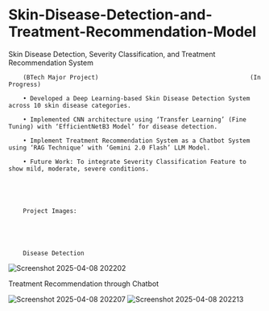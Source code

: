 # Skin-Disease-Detection-and-Treatment-Recommendation-Model

Skin Disease Detection, Severity Classification, and Treatment Recommendation System  

        (BTech Major Project)	                                       (In Progress)
        
        • Developed a Deep Learning-based Skin Disease Detection System across 10 skin disease categories.
        
        • Implemented CNN architecture using ‘Transfer Learning’ (Fine Tuning) with ‘EfficientNetB3 Model’ for disease detection. 
           
        • Implement Treatment Recommendation System as a Chatbot System using ‘RAG Technique’ with ‘Gemini 2.0 Flash’ LLM Model.

        • Future Work: To integrate Severity Classification Feature to show mild, moderate, severe conditions.





        Project Images:




        
        Disease Detection
![Screenshot 2025-04-08 202202](https://github.com/user-attachments/assets/27747dc1-13cf-404f-9c38-610c479ea450)

Treatment Recommendation through Chatbot
        
![Screenshot 2025-04-08 202207](https://github.com/user-attachments/assets/9a005106-5b08-43fe-ac4b-08dfd9d4b34c)
![Screenshot 2025-04-08 202213](https://github.com/user-attachments/assets/080a7d68-5ede-42fc-bbdf-a0441d3c2b33)
